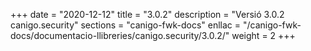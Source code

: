 +++
date        = "2020-12-12"
title       = "3.0.2"
description = "Versió 3.0.2 canigo.security"
sections    = "canigo-fwk-docs"
enllac		= "/canigo-fwk-docs/documentacio-llibreries/canigo.security/3.0.2/"
weight		= 2
+++
